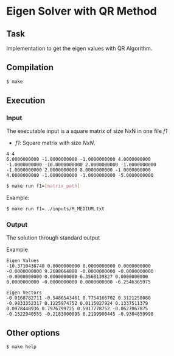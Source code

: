 # Eigen Solver with QR Method

## Task

Implementation to get the eigen values with QR Algorithm.

## Compilation

``` bash
$ make
```

## Execution

### Input
The executable input is a square matrix of size NxN in one file *f1*

- *f1*: Square matrix with size $N x N$.

```
4 4
6.0000000000 -1.0000000000 -1.0000000000 4.0000000000
-1.0000000000 -10.0000000000 2.0000000000 -1.0000000000
-1.0000000000 2.0000000000 8.0000000000 -1.0000000000
4.0000000000 -1.0000000000 -1.0000000000 -5.0000000000
```

``` bash
$ make run f1=[matrix_path]
```

Example:

``` bash
$ make run f1=../inputs/M_MEDIUM.txt
```

### Output

The solution through standard output

Example

```
Eigen Values
-10.3710438740 0.0000000000 0.0000000000 0.0000000000
-0.0000000000 9.2688664888 -0.0000000000 -0.0000000000
-0.0000000000 0.0000000000 6.3568139827 0.0000000000
0.0000000000 -0.0000000000 0.0000000000 -6.2546365975

Eigen Vectors
-0.0168782711 -0.5486543461 0.7754166702 0.3121258080
-0.9833352317 0.1225974752 0.0115027924 0.1337511379
0.0978440936 0.7976799725 0.5917778752 -0.0627067875
-0.1522940555 -0.2183000895 0.2199900445 -0.9384859998
```

## Other options

``` bash
$ make help
```

